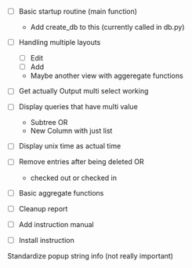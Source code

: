- [ ] Basic startup routine (main function)
    - Add create_db to this (currently called in db.py)

- [ ] Handling multiple layouts
    - [ ] Edit
    - [ ] Add
    - Maybe another view with aggeregate functions
- [ ] Get actually Output multi select working
- [ ] Display queries that have multi value
    - Subtree OR
    - New Column with just list
- [ ] Display unix time as actual time
- [ ] Remove entries after being deleted OR
    - checked out or checked in
- [ ] Basic aggregate functions

- [ ] Cleanup report
- [ ] Add instruction manual
- [ ] Install instruction


Standardize popup string info (not really important)
